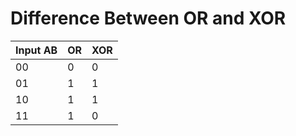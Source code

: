 # Difference Between OR and XOR

| Input AB | OR | XOR |
|----------|----|-----|
| 00       | 0  |  0  |
| 01       | 1  |  1  |
| 10       | 1  |  1  |
| 11       | 1  |  0  |
